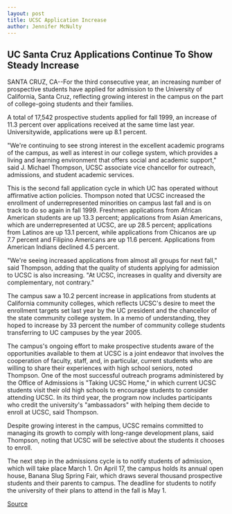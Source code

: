 ```yaml
---
layout: post
title: UCSC Application Increase
author: Jennifer McNulty
---
```


## UC Santa Cruz Applications Continue To Show Steady Increase

SANTA CRUZ, CA--For the third consecutive year, an increasing number of prospective students have applied for admission to the University of California, Santa Cruz, reflecting growing interest in the campus on the part of college-going students and their families.

A total of 17,542 prospective students applied for fall 1999, an increase of 11.3 percent over applications received at the same time last year. Universitywide, applications were up 8.1 percent.

"We're continuing to see strong interest in the excellent academic programs of the campus, as well as interest in our college system, which provides a living and learning environment that offers social and academic support," said J. Michael Thompson, UCSC associate vice chancellor for outreach, admissions, and student academic services.

This is the second fall application cycle in which UC has operated without affirmative action policies. Thompson noted that UCSC increased the enrollment of underrepresented minorities on campus last fall and is on track to do so again in fall 1999. Freshmen applications from African American students are up 13.3 percent; applications from Asian Americans, which are underrepresented at UCSC, are up 28.5 percent; applications from Latinos are up 13.1 percent, while applications from Chicanos are up 7.7 percent and Filipino Americans are up 11.6 percent. Applications from American Indians declined 4.5 percent.

"We're seeing increased applications from almost all groups for next fall," said Thompson, adding that the quality of students applying for admission to UCSC is also increasing. "At UCSC, increases in quality and diversity are complementary, not contrary."

The campus saw a 10.2 percent increase in applications from students at California community colleges, which reflects UCSC's desire to meet the enrollment targets set last year by the UC president and the chancellor of the state community college system. In a memo of understanding, they hoped to increase by 33 percent the number of community college students transferring to UC campuses by the year 2005.

The campus's ongoing effort to make prospective students aware of the opportunities available to them at UCSC is a joint endeavor that involves the cooperation of faculty, staff, and, in particular, current students who are willing to share their experiences with high school seniors, noted Thompson. One of the most successful outreach programs administered by the Office of Admissions is "Taking UCSC Home," in which current UCSC students visit their old high schools to encourage students to consider attending UCSC. In its third year, the program now includes participants who credit the university's "ambassadors" with helping them decide to enroll at UCSC, said Thompson.

Despite growing interest in the campus, UCSC remains committed to managing its growth to comply with long-range development plans, said Thompson, noting that UCSC will be selective about the students it chooses to enroll.

The next step in the admissions cycle is to notify students of admission, which will take place March 1. On April 17, the campus holds its annual open house, Banana Slug Spring Fair, which draws several thousand prospective students and their parents to campus. The deadline for students to notify the university of their plans to attend in the fall is May 1.

[Source](http://www1.ucsc.edu/news_events/press_releases/archive/98-99/01-99/admissions.htm "Permalink to UC Santa Cruz: UCSC Application Increase")